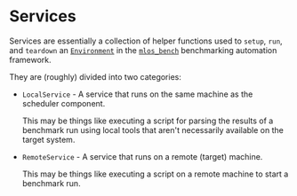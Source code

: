 # Services

Services are essentially a collection of helper functions used to `setup`, `run`, and `teardown` an [`Environment`](../environment/) in the [`mlos_bench`](../../../mlos_bench/) benchmarking automation framework.

They are (roughly) divided into two categories:

- `LocalService` - A service that runs on the same machine as the scheduler component.

    This may be things like executing a script for parsing the results of a benchmark run using local tools that aren't necessarily available on the target system.

- `RemoteService` - A service that runs on a remote (target) machine.

    This may be things like executing a script on a remote machine to start a benchmark run.
